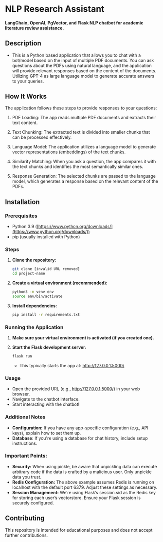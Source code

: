 

# NLP Research Assistant
#### LangChain, OpenAI, PgVector, and Flask NLP chatbot for academic literature review assistance.

## Description

* This is a Python based application that allows you to chat with a bot/model based on the input of multiple PDF documents. You can ask questions about the PDFs using natural language, and the application will provide relevant responses based on the content of the documents. Utilizing GPT-4 as large language model to generate accurate answers to your queries.


## How It Works

[//]: # (!PDF Research Assistant WebApp Diagram]&#40;./docs/PDF-LangChain.jpg&#41;)

The application follows these steps to provide responses to your questions:

1. PDF Loading: The app reads multiple PDF documents and extracts their text content.

2. Text Chunking: The extracted text is divided into smaller chunks that can be processed effectively.

3. Language Model: The application utilizes a language model to generate vector representations (embeddings) of the text chunks.

4. Similarity Matching: When you ask a question, the app compares it with the text chunks and identifies the most semantically similar ones.

5. Response Generation: The selected chunks are passed to the language model, which generates a response based on the relevant content of the PDFs.


## Installation

### Prerequisites

* Python 3.9 ([https://www.python.org/downloads/](https://www.python.org/downloads/))
* pip (usually installed with Python)

### Steps

1.  **Clone the repository:**

    ```bash
    git clone [invalid URL removed]
    cd project-name
    ```

2.  **Create a virtual environment (recommended):**

    ```bash
    python3 -m venv env 
    source env/bin/activate
    ```

3.  **Install dependencies:**

     ```bash
    pip install -r requirements.txt
    ```

### Running the Application

1.  **Make sure your virtual environment is activated (if you created one).**

2.  **Start the Flask development server:**

    ```bash
    flask run
    ```

    * This typically starts the app at: http://127.0.0.1:5000/

### Usage

* Open the provided URL (e.g.,  http://127.0.0.1:5000/) in your web browser.
* Navigate to the chatbot interface.
* Start interacting with the chatbot!

### Additional Notes

* **Configuration:** If you have any app-specific configuration (e.g., API keys), explain how to set them up. 
* **Database:** If you're using a database for chat history, include setup instructions.

### Important Points:

* **Security:** When using pickle, be aware that unpickling data can execute arbitrary code if the data is crafted by a malicious user. Only unpickle data you trust.
* **Redis Configuration:** The above example assumes Redis is running on localhost with the default port 6379. Adjust these settings as necessary.
* **Session Management:** We’re using Flask’s session.sid as the Redis key for storing each user’s vectorstore. Ensure your Flask session is securely configured.

## Contributing
This repository is intended for educational purposes and does not accept further contributions.